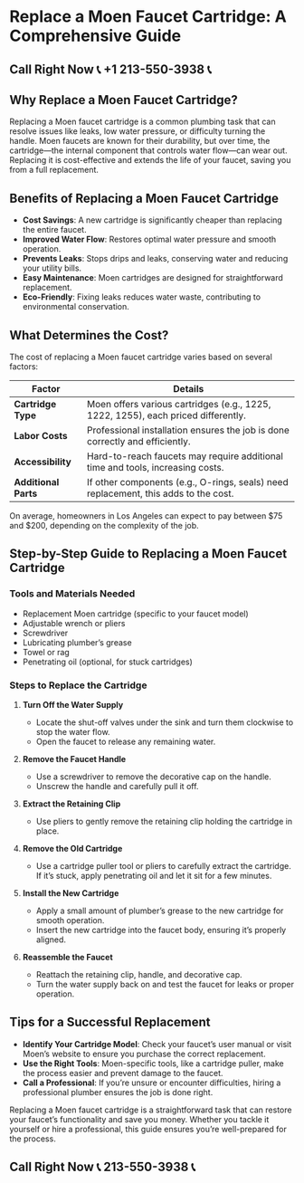 # Replace a Moen Faucet Cartridge: A Comprehensive Guide  

## Call Right Now 📞 +1 213-550-3938 📞

## Why Replace a Moen Faucet Cartridge?  

Replacing a Moen faucet cartridge is a common plumbing task that can resolve issues like leaks, low water pressure, or difficulty turning the handle. Moen faucets are known for their durability, but over time, the cartridge—the internal component that controls water flow—can wear out. Replacing it is cost-effective and extends the life of your faucet, saving you from a full replacement.  

## Benefits of Replacing a Moen Faucet Cartridge  

- **Cost Savings**: A new cartridge is significantly cheaper than replacing the entire faucet.  
- **Improved Water Flow**: Restores optimal water pressure and smooth operation.  
- **Prevents Leaks**: Stops drips and leaks, conserving water and reducing your utility bills.  
- **Easy Maintenance**: Moen cartridges are designed for straightforward replacement.  
- **Eco-Friendly**: Fixing leaks reduces water waste, contributing to environmental conservation.  

## What Determines the Cost?  

The cost of replacing a Moen faucet cartridge varies based on several factors:  

| **Factor**               | **Details**                                                                 |  
|---------------------------|-----------------------------------------------------------------------------|  
| **Cartridge Type**         | Moen offers various cartridges (e.g., 1225, 1222, 1255), each priced differently. |  
| **Labor Costs**            | Professional installation ensures the job is done correctly and efficiently. |  
| **Accessibility**          | Hard-to-reach faucets may require additional time and tools, increasing costs. |  
| **Additional Parts**       | If other components (e.g., O-rings, seals) need replacement, this adds to the cost. |  

On average, homeowners in Los Angeles can expect to pay between $75 and $200, depending on the complexity of the job.  

## Step-by-Step Guide to Replacing a Moen Faucet Cartridge  

### Tools and Materials Needed  

- Replacement Moen cartridge (specific to your faucet model)  
- Adjustable wrench or pliers  
- Screwdriver  
- Lubricating plumber’s grease  
- Towel or rag  
- Penetrating oil (optional, for stuck cartridges)  

### Steps to Replace the Cartridge  

1. **Turn Off the Water Supply**  
   - Locate the shut-off valves under the sink and turn them clockwise to stop the water flow.  
   - Open the faucet to release any remaining water.  

2. **Remove the Faucet Handle**  
   - Use a screwdriver to remove the decorative cap on the handle.  
   - Unscrew the handle and carefully pull it off.  

3. **Extract the Retaining Clip**  
   - Use pliers to gently remove the retaining clip holding the cartridge in place.  

4. **Remove the Old Cartridge**  
   - Use a cartridge puller tool or pliers to carefully extract the cartridge. If it’s stuck, apply penetrating oil and let it sit for a few minutes.  

5. **Install the New Cartridge**  
   - Apply a small amount of plumber’s grease to the new cartridge for smooth operation.  
   - Insert the new cartridge into the faucet body, ensuring it’s properly aligned.  

6. **Reassemble the Faucet**  
   - Reattach the retaining clip, handle, and decorative cap.  
   - Turn the water supply back on and test the faucet for leaks or proper operation.  

## Tips for a Successful Replacement  

- **Identify Your Cartridge Model**: Check your faucet’s user manual or visit Moen’s website to ensure you purchase the correct replacement.  
- **Use the Right Tools**: Moen-specific tools, like a cartridge puller, make the process easier and prevent damage to the faucet.  
- **Call a Professional**: If you’re unsure or encounter difficulties, hiring a professional plumber ensures the job is done right.  

Replacing a Moen faucet cartridge is a straightforward task that can restore your faucet’s functionality and save you money. Whether you tackle it yourself or hire a professional, this guide ensures you’re well-prepared for the process.
## Call Right Now 📞 213-550-3938 📞